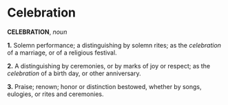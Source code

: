 # Celebration

**CELEBRATION**, _noun_

**1.** Solemn performance; a distinguishing by solemn rites; as the _celebration_ of a marriage, or of a religious festival.

**2.** A distinguishing by ceremonies, or by marks of joy or respect; as the _celebration_ of a birth day, or other anniversary.

**3.** Praise; renown; honor or distinction bestowed, whether by songs, eulogies, or rites and ceremonies.
